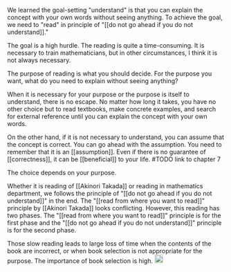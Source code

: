 
We learned the goal-setting "understand" is that you can explain the concept with your own words without seeing anything. To achieve the goal, we need to "read" in principle of "[[do not go ahead if you do not understand]]."

The goal is a high hurdle. The reading is quite a time-consuming. It is necessary to train mathematicians, but in other circumstances, I think it is not always necessary.

The purpose of reading is what you should decide. For the purpose you want, what do you need to explain without seeing anything?

When it is necessary for your purpose or the purpose is itself to understand, there is no escape. No matter how long it takes, you have no other choice but to read textbooks, make concrete examples, and search for external reference until you can explain the concept with your own words.

On the other hand, if it is not necessary to understand, you can assume that the concept is correct. You can go ahead with the assumption. You need to remember that it is an [[assumption]]. Even if there is no guarantee of [[correctness]], it can be [[beneficial]] to your life. #TODO link to chapter 7

The choice depends on your purpose.

Whether it is reading of [[Akinori Takada]] or reading in mathematics department, we follows the principle of "[[do not go ahead if you do not understand]]" in the end. The "[[read from where you want to read]]" principle by [[Akinori Takada]] looks conflicting. However, this reading has two phases. The "[[read from where you want to read]]" principle is for the first phase and the "[[do not go ahead if you do not understand]]" principle is for the second phase.

Those slow reading leads to large loss of time when the contents of the book are incorrect, or when book selection is not appropriate for the purpose. The importance of book selection is high.
<img src='https://scrapbox.io/api/pages/nishio/en/icon' alt='en.icon' height="19.5"/>